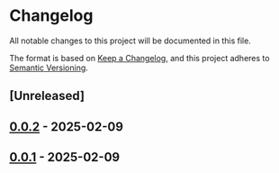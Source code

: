 # Changelog

All notable changes to this project will be documented in this file.

The format is based on [Keep a Changelog](https://keepachangelog.com/en/1.0.0/),
and this project adheres to [Semantic Versioning](https://semver.org/spec/v2.0.0.html).

## [Unreleased]

## [0.0.2](https://github.com/ScuffleCloud/scuffle/compare/scuffle-expgolomb-v0.0.1...scuffle-expgolomb-v0.0.2) - 2025-02-09

## [0.0.1](https://github.com/ScuffleCloud/scuffle/releases/tag/scuffle-expgolomb-v0.0.1) - 2025-02-09
